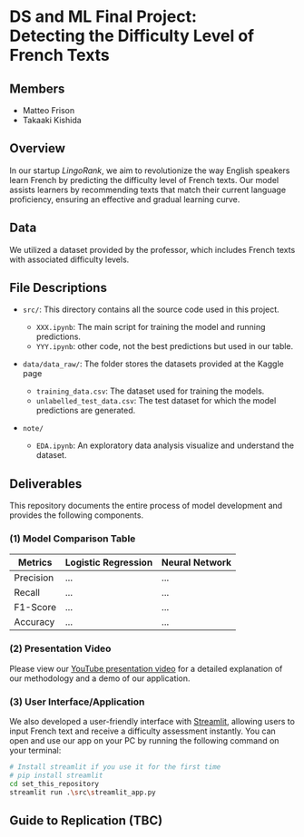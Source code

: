 # DS and ML Final Project:<br> Detecting the Difficulty Level of French Texts

## Members
- Matteo Frison
- Takaaki Kishida


## Overview
In our startup *LingoRank*, we aim to revolutionize the way English speakers learn French by predicting the difficulty level of French texts. Our model assists learners by recommending texts that match their current language proficiency, ensuring an effective and gradual learning curve.


## Data
We utilized a dataset provided by the professor, which includes French texts with associated difficulty levels. 


## File Descriptions
- `src/`: This directory contains all the source code used in this project.
  - `XXX.ipynb`: The main script for training the model and running predictions.
  - `YYY.ipynb`: other code, not the best predictions but used in our table.

- `data/data_raw/`: The folder stores the datasets provided at the Kaggle page
  - `training_data.csv`: The dataset used for training the models.
  - `unlabelled_test_data.csv`: The test dataset for which the model predictions are generated.

- `note/`
  - `EDA.ipynb`: An exploratory data analysis visualize and understand the dataset.


## Deliverables
This repository documents the entire process of model development and provides the following components.

### (1) Model Comparison Table
| Metrics     | Logistic Regression | Neural Network |
|-------------|---------------------|----------------|
| Precision   | ...                 | ...            |
| Recall      | ...                 | ...            |
| F1-Score    | ...                 | ...            |
| Accuracy    | ...                 | ...            |

### (2) Presentation Video
Please view our [YouTube presentation video](#) for a detailed explanation of our methodology and a demo of our application.

### (3) User Interface/Application
We also developed a user-friendly interface with [Streamlit](https://streamlit.io/), allowing users to input French text and receive a difficulty assessment instantly. You can open and use our app on your PC by running the following command on your terminal:
```bash
# Install streamlit if you use it for the first time
# pip install streamlit
cd set_this_repository
streamlit run .\src\streamlit_app.py
```


## Guide to Replication (TBC)
